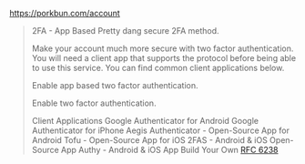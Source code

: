 https://porkbun.com/account
>2FA - App Based
>Pretty dang secure 2FA method.
>
>Make your account much more secure with two factor authentication. You will need a client app that supports the protocol before being able to use this service. You can find common client applications below.
>
>Enable app based two factor authentication.
>
>Enable two factor authentication.
>
>
>
>Client Applications
>Google Authenticator for Android
>Google Authenticator for iPhone
>Aegis Authenticator - Open-Source App for Android
>Tofu - Open-Source App for iOS
>2FAS - Android & iOS Open-Source App
>Authy - Android & iOS App
>Build Your Own
>[RFC 6238](https://www.rfc-editor.org/rfc/rfc6238)
